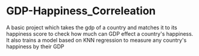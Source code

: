 # GDP-Happiness_Correleation
A basic project which takes the gdp of a country and matches it to its happiness score to check how much can GDP effect a country's happiness. It also trains a model based on KNN regression to measure any country's happiness by their GDP 
